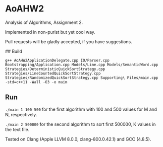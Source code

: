 # AoAHW2
Analysis of Algorithms, Assignment 2.

Implemented in non-purist but yet cool way.

Pull requests will be gladly accepted, if you have suggestions.

## Build

`g++ AoAHW2ApplicationDelegate.cpp IO/Parser.cpp Bootstrapping/Application.cpp Models/Line.cpp Models/SemanticWord.cpp Strategies/DeterministicQuickSortStrategy.cpp Strategies/LineCountedQuickSortStrategy.cpp Strategies/RandomizedQuickSortStrategy.cpp Supporting\ Files/main.cpp -std=c++11 -Wall -O3 -o main`


## Run

`./main 1 100 500` for the first algorithm with 100 and 500 values for M and N, respectively.

`./main 2 500000` for the second algorithm to sort first 500000, K values in the text file.

Tested on Clang (Apple LLVM 8.0.0, clang-800.0.42.1) and GCC (4.8.5).
